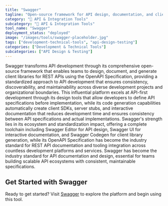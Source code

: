 ```yaml
---
title: "Swagger"
tagline: "Open-source framework for API design, documentation, and client generation"
category: "🔗 API & Integration Tools"
subcategory: "🔗 API & Integration Tools"
tool_name: "Swagger"
deployment_status: "deployed"
image: "/images/tools/swagger-placeholder.jpg"
tags: ["development-technical-tools", "api-design-testing"]
categories: ["Development & Technical Tools"]
subcategories: ["API Design & Testing"]
---
```

Swagger transforms API development through its comprehensive open-source framework that enables teams to design, document, and generate client libraries for REST APIs using the OpenAPI Specification, providing a standardized approach to API development that ensures consistency, discoverability, and maintainability across diverse development projects and organizational boundaries. This influential platform excels at API-first development through its design tools that allow developers to define API specifications before implementation, while its code generation capabilities automatically create client SDKs, server stubs, and interactive documentation that reduces development time and ensures consistency between API specifications and actual implementations. Swagger's strength lies in its ecosystem and standardization impact, offering a complete toolchain including Swagger Editor for API design, Swagger UI for interactive documentation, and Swagger Codegen for client library generation, while its OpenAPI Specification has become the industry standard for REST API documentation and tooling integration across countless development platforms and services. Swagger has become the industry standard for API documentation and design, essential for teams building scalable API ecosystems with consistent, maintainable specifications.

## Get Started with Swagger

Ready to get started? Visit [Swagger](https://swagger.io) to explore the platform and begin using this tool.